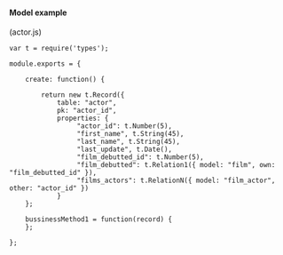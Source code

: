 #### Model example

(actor.js)

    var t = require('types');

    module.exports = {

        create: function() {

            return new t.Record({
                table: "actor",
                pk: "actor_id",
                properties: {
                     "actor_id": t.Number(5),
                     "first_name", t.String(45),
                     "last_name", t.String(45),
                     "last_update", t.Date(),
                     "film_debutted_id": t.Number(5),
                     "film_debutted": t.Relation1({ model: "film", own: "film_debutted_id" }),
                     "films_actors": t.RelationN({ model: "film_actor", other: "actor_id" })
                }
        };

        bussinessMethod1 = function(record) {
        };

    };

